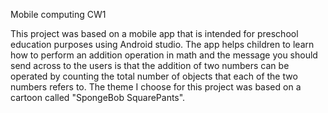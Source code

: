 Mobile computing CW1


This project was based on a mobile app that is intended for preschool education purposes using Android studio. The app helps children to learn how to perform an addition operation in math and the message you should send across to the users is that the addition of two numbers can be operated by counting the total number of objects that each of the two numbers refers to. The theme I choose for this project was based on a cartoon called "SpongeBob SquarePants".



